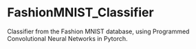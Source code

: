 # FashionMNIST_Classifier
Classifier from the Fashion MNIST database, using Programmed Convolutional Neural Networks in Pytorch.
